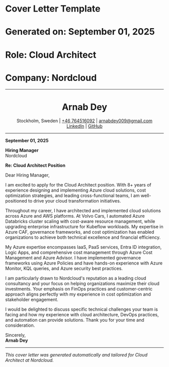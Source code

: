 # Cover Letter Template
# Generated on: September 01, 2025
# Role: Cloud Architect
# Company: Nordcloud
---

<div align="center">
	<h1><b>Arnab Dey</b></h1>
	<p>
		Stockholm, Sweden | <a href="tel:+46764516092">+46 764516092</a> | <a href="mailto:arnabdey009@gmail.com">arnabdey009@gmail.com</a><br>
		<a href="https://www.linkedin.com/in/arnabdey73">LinkedIn</a> | <a href="https://github.com/arnabdey73">GitHub</a>
	</p>
</div>

---

**September 01, 2025**

**Hiring Manager**  
Nordcloud

**Re: Cloud Architect Position**

Dear Hiring Manager,

I am excited to apply for the Cloud Architect position. With 8+ years of experience designing and implementing Azure cloud solutions, cost optimization strategies, and leading cross-functional teams, I am well-positioned to drive your cloud transformation initiatives.

Throughout my career, I have architected and implemented cloud solutions across Azure and AWS platforms. At Volvo Cars, I automated Azure Databricks cluster scaling with cost-aware resource management, while upgrading enterprise infrastructure for Kubeflow workloads. My expertise in Azure CAF, governance frameworks, and cost optimization has enabled organizations to achieve both technical excellence and financial efficiency.

My Azure expertise encompasses IaaS, PaaS services, Entra ID integration, Logic Apps, and comprehensive cost management through Azure Cost Management and Azure Advisor. I have implemented governance frameworks using Azure Policies and have hands-on experience with Azure Monitor, KQL queries, and Azure security best practices.


I am particularly drawn to Nordcloud's reputation as a leading cloud consultancy and your focus on helping organizations maximize their cloud investments. Your emphasis on FinOps practices and customer-centric approach aligns perfectly with my experience in cost optimization and stakeholder engagement.


I would be delighted to discuss specific technical challenges your team is facing and how my experience with cloud architecture, DevOps practices, and automation can provide solutions. Thank you for your time and consideration.

Sincerely,  
**Arnab Dey**

---
*This cover letter was generated automatically and tailored for Cloud Architect at Nordcloud.*